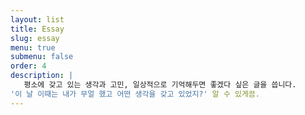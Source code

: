 ```yaml
---
layout: list
title: Essay
slug: essay
menu: true
submenu: false
order: 4
description: |
   평소에 갖고 있는 생각과 고민, 일상적으로 기억해두면 좋겠다 싶은 글을 씁니다.  
'이 날 이때는 내가 무얼 했고 어떤 생각을 갖고 있었지?' 알 수 있게끔. 
---
```

